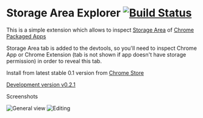 # Storage Area Explorer [![Build Status](https://drone.io/github.com/jusio/storage-area-explorer/status.png)](https://drone.io/github.com/jusio/storage-area-explorer/latest)


This is a simple extension which allows to inspect [Storage Area](http://developer.chrome.com/apps/storage.html) of [Chrome Packaged Apps](http://developer.chrome.com/apps/about_apps.html)

Storage Area tab is added to the devtools, so you'll need to inspect Chrome App or Chrome Extension (tab is not shown if app doesn't have storage permission) in order to reveal this tab.


Install from latest stable 0.1 version from [Chrome Store](https://chrome.google.com/webstore/detail/storage-area-explorer/ocfjjjjhkpapocigimmppepjgfdecjkb)


[Development version v0.2.1](https://drone.io/github.com/jusio/storage-area-explorer/files)


Screenshots

![General view](https://raw.github.com/jusio/storage-area-explorer/master/screenshots/general-view.png)
![Editing](https://raw.github.com/jusio/storage-area-explorer/master/screenshots/editing.png)

